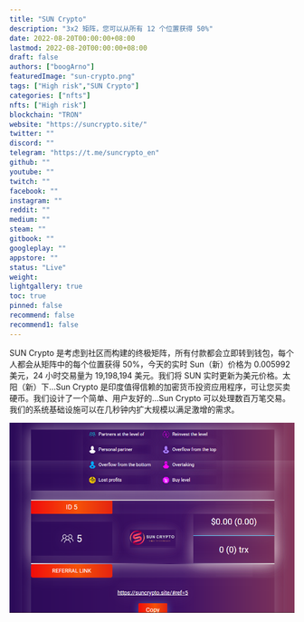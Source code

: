```yaml
---
title: "SUN Crypto"
description: "3x2 矩阵，您可以从所有 12 个位置获得 50%"
date: 2022-08-20T00:00:00+08:00
lastmod: 2022-08-20T00:00:00+08:00
draft: false
authors: ["boogArno"]
featuredImage: "sun-crypto.png"
tags: ["High risk","SUN Crypto"]
categories: ["nfts"]
nfts: ["High risk"]
blockchain: "TRON"
website: "https://suncrypto.site/"
twitter: ""
discord: ""
telegram: "https://t.me/suncrypto_en"
github: ""
youtube: ""
twitch: ""
facebook: ""
instagram: ""
reddit: ""
medium: ""
steam: ""
gitbook: ""
googleplay: ""
appstore: ""
status: "Live"
weight: 
lightgallery: true
toc: true
pinned: false
recommend: false
recommend1: false
---
```

SUN Crypto 是考虑到社区而构建的终极矩阵，所有付款都会立即转到钱包，每个人都会从矩阵中的每个位置获得 50%，今天的实时 Sun（新）价格为 0.005992 美元，24 小时交易量为 19,198,194 美元。我们将 SUN 实时更新为美元价格。太阳（新）下...Sun Crypto 是印度值得信赖的加密货币投资应用程序，可让您买卖硬币。我们设计了一个简单、用户友好的...Sun Crypto 可以处理数百万笔交易。我们的系统基础设施可以在几秒钟内扩大规模以满足激增的需求。

![suncrypto-dapp-high-risk-tron-image2_3b220003f6109454b6dfb1c3cbb190d2](suncrypto-dapp-high-risk-tron-image2_3b220003f6109454b6dfb1c3cbb190d2.png)

